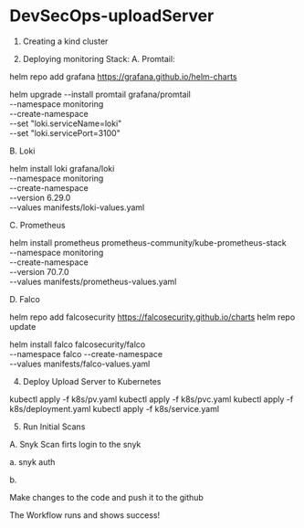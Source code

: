 # DevSecOps-uploadServer


1. Creating a kind cluster


2. Deploying monitoring Stack:
A. Promtail:

helm repo add grafana https://grafana.github.io/helm-charts

helm upgrade --install promtail grafana/promtail \
  --namespace monitoring \
  --create-namespace \
  --set "loki.serviceName=loki" \
  --set "loki.servicePort=3100"


B. Loki

helm install loki grafana/loki \
  --namespace monitoring \
  --create-namespace \
  --version 6.29.0 \
  --values manifests/loki-values.yaml

C. Prometheus

helm install prometheus prometheus-community/kube-prometheus-stack \
  --namespace monitoring \
  --create-namespace \
  --version 70.7.0 \
  --values manifests/prometheus-values.yaml


D. Falco

helm repo add falcosecurity https://falcosecurity.github.io/charts
helm repo update

helm install falco falcosecurity/falco \
  --namespace falco --create-namespace \
  --values manifests/falco-values.yaml





4. Deploy Upload Server to Kubernetes

kubectl apply -f k8s/pv.yaml
kubectl apply -f k8s/pvc.yaml
kubectl apply -f k8s/deployment.yaml
kubectl apply -f k8s/service.yaml


5. Run Initial Scans

A. Snyk Scan
firts login to the snyk

a. snyk auth

b. 


Make changes to the code and push it to the github

The Workflow runs and shows success!